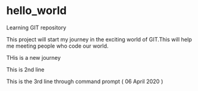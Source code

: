 # hello_world
Learning GIT repository

This project will start my journey in the exciting world of GIT.This will help me meeting people who code our world.

THis is a new journey

This is 2nd line

This is the 3rd line through command prompt (  06 April 2020 )
